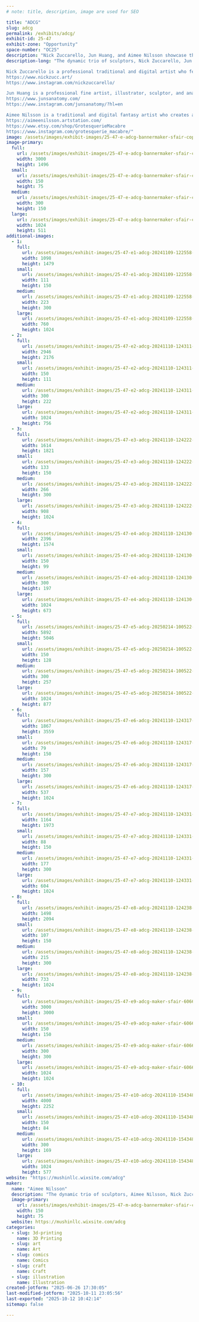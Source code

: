 ```yaml
---
# note: title, description, image are used for SEO

title: "ADCG"
slug: adcg
permalink: /exhibits/adcg/
exhibit-id: 25-47
exhibit-zone: "Opportunity"
space-number: "OC25"
description: "Nick Zuccarello, Jun Huang, and Aimee Nilsson showcase their unique blend of sculpture creations."
description-long: "The dynamic trio of sculptors, Nick Zuccarello, Jun Huang, and Aimee Nilsson, features their sculpture creations at the Maker’s Faire 2025. As professional artists and entrepreneurs, their artistic mixture of fantasy and reality will surely excite the eclectic interests of this year's guests.

Nick Zuccarello is a professional traditional and digital artist who features sci-fi and fantasy art. He creates characters, creatures, illustrations, and collectibles for games and the interactive entertainment industry.
https://www.nickzucc.art/
https://www.instagram.com/nickzuccarello/

Jun Huang is a professional fine artist, illustrator, sculptor, and anatomist for games, movies, and television. Professionals and hobbyists alike use his models for anatomy reference. He features a variety of human and animal models.
https://www.junsanatomy.com/
https://www.instagram.com/junsanatomy/?hl=en

Aimee Nilsson is a traditional and digital fantasy artist who creates art for movies, themed attractions, and the interactive entertainment industry. She features a variety of art prints and hand-made and printed sculptures.
https://aimeenilsson.artstation.com/
https://www.etsy.com/shop/GrotesquerieMacabre
https://www.instagram.com/grotesquerie_macabre/"
image: /assets/images/exhibit-images/25-47-e-adcg-bannermaker-sfair-copy-2-5297-300x150.jpg
image-primary: 
  full:
    url: /assets/images/exhibit-images/25-47-e-adcg-bannermaker-sfair-copy-2-5297-full.jpg
    width: 3000
    height: 1496
  small:
    url: /assets/images/exhibit-images/25-47-e-adcg-bannermaker-sfair-copy-2-5297-150x75.jpg
    width: 150
    height: 75
  medium:
    url: /assets/images/exhibit-images/25-47-e-adcg-bannermaker-sfair-copy-2-5297-300x150.jpg
    width: 300
    height: 150
  large:
    url: /assets/images/exhibit-images/25-47-e-adcg-bannermaker-sfair-copy-2-5297-1024x511.jpg
    width: 1024
    height: 511
additional-images: 
  - 1:
    full:
      url: /assets/images/exhibit-images/25-47-e1-adcg-20241109-122558-edited-full.jpg
      width: 1098
      height: 1479
    small:
      url: /assets/images/exhibit-images/25-47-e1-adcg-20241109-122558-edited-111x150.jpg
      width: 111
      height: 150
    medium:
      url: /assets/images/exhibit-images/25-47-e1-adcg-20241109-122558-edited-223x300.jpg
      width: 223
      height: 300
    large:
      url: /assets/images/exhibit-images/25-47-e1-adcg-20241109-122558-edited-760x1024.jpg
      width: 760
      height: 1024
  - 2:
    full:
      url: /assets/images/exhibit-images/25-47-e2-adcg-20241110-124311-1-1-full.jpg
      width: 2946
      height: 2176
    small:
      url: /assets/images/exhibit-images/25-47-e2-adcg-20241110-124311-1-1-150x111.jpg
      width: 150
      height: 111
    medium:
      url: /assets/images/exhibit-images/25-47-e2-adcg-20241110-124311-1-1-300x222.jpg
      width: 300
      height: 222
    large:
      url: /assets/images/exhibit-images/25-47-e2-adcg-20241110-124311-1-1-1024x756.jpg
      width: 1024
      height: 756
  - 3:
    full:
      url: /assets/images/exhibit-images/25-47-e3-adcg-20241110-124222-edited-full.jpg
      width: 1614
      height: 1821
    small:
      url: /assets/images/exhibit-images/25-47-e3-adcg-20241110-124222-edited-133x150.jpg
      width: 133
      height: 150
    medium:
      url: /assets/images/exhibit-images/25-47-e3-adcg-20241110-124222-edited-266x300.jpg
      width: 266
      height: 300
    large:
      url: /assets/images/exhibit-images/25-47-e3-adcg-20241110-124222-edited-908x1024.jpg
      width: 908
      height: 1024
  - 4:
    full:
      url: /assets/images/exhibit-images/25-47-e4-adcg-20241110-124130-1-edited-full.jpg
      width: 2396
      height: 1574
    small:
      url: /assets/images/exhibit-images/25-47-e4-adcg-20241110-124130-1-edited-150x99.jpg
      width: 150
      height: 99
    medium:
      url: /assets/images/exhibit-images/25-47-e4-adcg-20241110-124130-1-edited-300x197.jpg
      width: 300
      height: 197
    large:
      url: /assets/images/exhibit-images/25-47-e4-adcg-20241110-124130-1-edited-1024x673.jpg
      width: 1024
      height: 673
  - 5:
    full:
      url: /assets/images/exhibit-images/25-47-e5-adcg-20250214-100522-2-full.jpg
      width: 5892
      height: 5046
    small:
      url: /assets/images/exhibit-images/25-47-e5-adcg-20250214-100522-2-150x128.jpg
      width: 150
      height: 128
    medium:
      url: /assets/images/exhibit-images/25-47-e5-adcg-20250214-100522-2-300x257.jpg
      width: 300
      height: 257
    large:
      url: /assets/images/exhibit-images/25-47-e5-adcg-20250214-100522-2-1024x877.jpg
      width: 1024
      height: 877
  - 6:
    full:
      url: /assets/images/exhibit-images/25-47-e6-adcg-20241110-124317-1-full.jpg
      width: 1867
      height: 3559
    small:
      url: /assets/images/exhibit-images/25-47-e6-adcg-20241110-124317-1-79x150.jpg
      width: 79
      height: 150
    medium:
      url: /assets/images/exhibit-images/25-47-e6-adcg-20241110-124317-1-157x300.jpg
      width: 157
      height: 300
    large:
      url: /assets/images/exhibit-images/25-47-e6-adcg-20241110-124317-1-537x1024.jpg
      width: 537
      height: 1024
  - 7:
    full:
      url: /assets/images/exhibit-images/25-47-e7-adcg-20241110-124331-edited-full.jpg
      width: 1164
      height: 1973
    small:
      url: /assets/images/exhibit-images/25-47-e7-adcg-20241110-124331-edited-88x150.jpg
      width: 88
      height: 150
    medium:
      url: /assets/images/exhibit-images/25-47-e7-adcg-20241110-124331-edited-177x300.jpg
      width: 177
      height: 300
    large:
      url: /assets/images/exhibit-images/25-47-e7-adcg-20241110-124331-edited-604x1024.jpg
      width: 604
      height: 1024
  - 8:
    full:
      url: /assets/images/exhibit-images/25-47-e8-adcg-20241110-124238-edited-full.jpg
      width: 1498
      height: 2094
    small:
      url: /assets/images/exhibit-images/25-47-e8-adcg-20241110-124238-edited-107x150.jpg
      width: 107
      height: 150
    medium:
      url: /assets/images/exhibit-images/25-47-e8-adcg-20241110-124238-edited-215x300.jpg
      width: 215
      height: 300
    large:
      url: /assets/images/exhibit-images/25-47-e8-adcg-20241110-124238-edited-733x1024.jpg
      width: 733
      height: 1024
  - 9:
    full:
      url: /assets/images/exhibit-images/25-47-e9-adcg-maker-sfair-6066-full.jpg
      width: 3000
      height: 3000
    small:
      url: /assets/images/exhibit-images/25-47-e9-adcg-maker-sfair-6066-150x150.jpg
      width: 150
      height: 150
    medium:
      url: /assets/images/exhibit-images/25-47-e9-adcg-maker-sfair-6066-300x300.jpg
      width: 300
      height: 300
    large:
      url: /assets/images/exhibit-images/25-47-e9-adcg-maker-sfair-6066-1024x1024.jpg
      width: 1024
      height: 1024
  - 10:
    full:
      url: /assets/images/exhibit-images/25-47-e10-adcg-20241110-154348-1-full.jpg
      width: 4000
      height: 2252
    small:
      url: /assets/images/exhibit-images/25-47-e10-adcg-20241110-154348-1-150x84.jpg
      width: 150
      height: 84
    medium:
      url: /assets/images/exhibit-images/25-47-e10-adcg-20241110-154348-1-300x169.jpg
      width: 300
      height: 169
    large:
      url: /assets/images/exhibit-images/25-47-e10-adcg-20241110-154348-1-1024x577.jpg
      width: 1024
      height: 577
website: "https://mushinllc.wixsite.com/adcg"
maker: 
  name: "Aimee Nilsson"
  description: "The dynamic trio of sculptors, Aimee Nilsson, Nick Zuccarello, and Jun Huang, features their sculpture creations at the Maker’s Faire 2025. As professional artists and entrepreneurs, their artistic mixture of fantasy and reality will surely excite the eclectic interests of this year's guests."
  image-primary:
    url: /assets/images/exhibit-images/25-47-m-adcg-bannermaker-sfair-copy-2-300x150.jpg
    width: 150
    height: 75
  website: https://mushinllc.wixsite.com/adcg
categories: 
  - slug: 3d-printing
    name: 3D Printing
  - slug: art
    name: Art
  - slug: comics
    name: Comics
  - slug: craft
    name: Craft
  - slug: illustration
    name: Illustration
created-jotform: "2025-06-26 17:30:05"
last-modified-jotform: "2025-10-11 23:05:56"
last-exported: "2025-10-12 10:42:14"
sitemap: false

---
```

